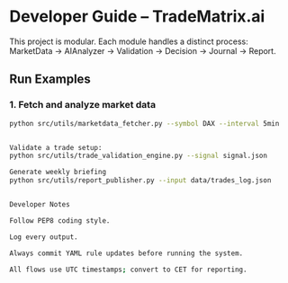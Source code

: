 # Developer Guide – TradeMatrix.ai

This project is modular. Each module handles a distinct process:
MarketData → AIAnalyzer → Validation → Decision → Journal → Report.

## Run Examples

### 1. Fetch and analyze market data
```bash
python src/utils/marketdata_fetcher.py --symbol DAX --interval 5min


Validate a trade setup:
python src/utils/trade_validation_engine.py --signal signal.json

Generate weekly briefing
python src/utils/report_publisher.py --input data/trades_log.json


Developer Notes

Follow PEP8 coding style.

Log every output.

Always commit YAML rule updates before running the system.

All flows use UTC timestamps; convert to CET for reporting.